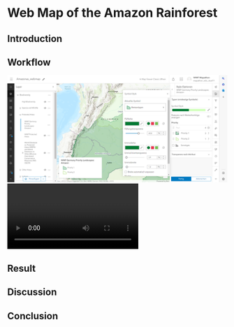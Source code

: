 # Web Map of the Amazon Rainforest

## Introduction

## Workflow
![styling](figs/styling.png)
![styling](figs/webapp.mp4)

## Result

## Discussion

## Conclusion
